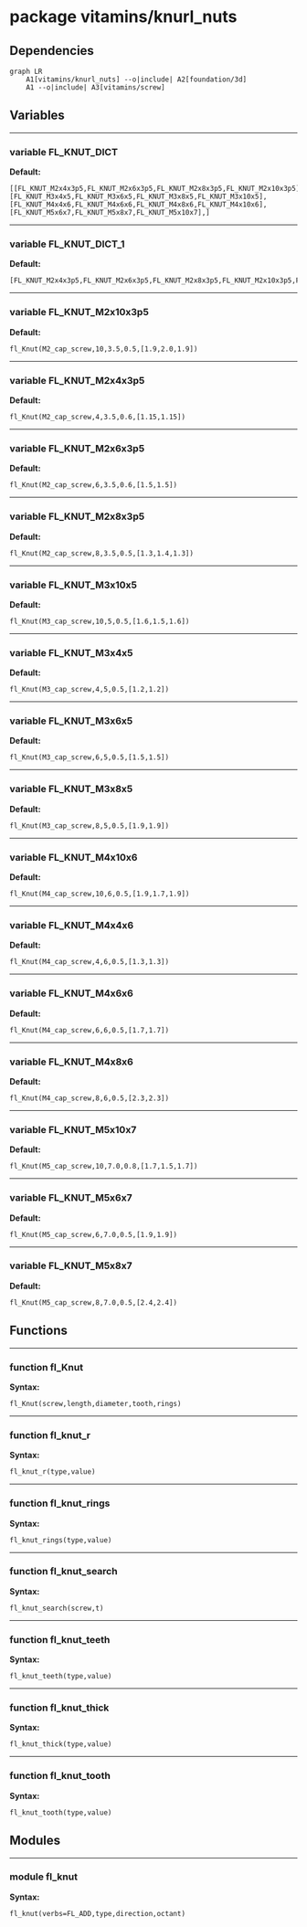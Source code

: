 # package vitamins/knurl_nuts

## Dependencies

```mermaid
graph LR
    A1[vitamins/knurl_nuts] --o|include| A2[foundation/3d]
    A1 --o|include| A3[vitamins/screw]
```

## Variables

---

### variable FL_KNUT_DICT

__Default:__

    [[FL_KNUT_M2x4x3p5,FL_KNUT_M2x6x3p5,FL_KNUT_M2x8x3p5,FL_KNUT_M2x10x3p5],[FL_KNUT_M3x4x5,FL_KNUT_M3x6x5,FL_KNUT_M3x8x5,FL_KNUT_M3x10x5],[FL_KNUT_M4x4x6,FL_KNUT_M4x6x6,FL_KNUT_M4x8x6,FL_KNUT_M4x10x6],[FL_KNUT_M5x6x7,FL_KNUT_M5x8x7,FL_KNUT_M5x10x7],]

---

### variable FL_KNUT_DICT_1

__Default:__

    [FL_KNUT_M2x4x3p5,FL_KNUT_M2x6x3p5,FL_KNUT_M2x8x3p5,FL_KNUT_M2x10x3p5,FL_KNUT_M3x4x5,FL_KNUT_M3x6x5,FL_KNUT_M3x8x5,FL_KNUT_M3x10x5,FL_KNUT_M4x4x6,FL_KNUT_M4x6x6,FL_KNUT_M4x8x6,FL_KNUT_M4x10x6,FL_KNUT_M5x6x7,FL_KNUT_M5x8x7,FL_KNUT_M5x10x7,]

---

### variable FL_KNUT_M2x10x3p5

__Default:__

    fl_Knut(M2_cap_screw,10,3.5,0.5,[1.9,2.0,1.9])

---

### variable FL_KNUT_M2x4x3p5

__Default:__

    fl_Knut(M2_cap_screw,4,3.5,0.6,[1.15,1.15])

---

### variable FL_KNUT_M2x6x3p5

__Default:__

    fl_Knut(M2_cap_screw,6,3.5,0.6,[1.5,1.5])

---

### variable FL_KNUT_M2x8x3p5

__Default:__

    fl_Knut(M2_cap_screw,8,3.5,0.5,[1.3,1.4,1.3])

---

### variable FL_KNUT_M3x10x5

__Default:__

    fl_Knut(M3_cap_screw,10,5,0.5,[1.6,1.5,1.6])

---

### variable FL_KNUT_M3x4x5

__Default:__

    fl_Knut(M3_cap_screw,4,5,0.5,[1.2,1.2])

---

### variable FL_KNUT_M3x6x5

__Default:__

    fl_Knut(M3_cap_screw,6,5,0.5,[1.5,1.5])

---

### variable FL_KNUT_M3x8x5

__Default:__

    fl_Knut(M3_cap_screw,8,5,0.5,[1.9,1.9])

---

### variable FL_KNUT_M4x10x6

__Default:__

    fl_Knut(M4_cap_screw,10,6,0.5,[1.9,1.7,1.9])

---

### variable FL_KNUT_M4x4x6

__Default:__

    fl_Knut(M4_cap_screw,4,6,0.5,[1.3,1.3])

---

### variable FL_KNUT_M4x6x6

__Default:__

    fl_Knut(M4_cap_screw,6,6,0.5,[1.7,1.7])

---

### variable FL_KNUT_M4x8x6

__Default:__

    fl_Knut(M4_cap_screw,8,6,0.5,[2.3,2.3])

---

### variable FL_KNUT_M5x10x7

__Default:__

    fl_Knut(M5_cap_screw,10,7.0,0.8,[1.7,1.5,1.7])

---

### variable FL_KNUT_M5x6x7

__Default:__

    fl_Knut(M5_cap_screw,6,7.0,0.5,[1.9,1.9])

---

### variable FL_KNUT_M5x8x7

__Default:__

    fl_Knut(M5_cap_screw,8,7.0,0.5,[2.4,2.4])

## Functions

---

### function fl_Knut

__Syntax:__

```text
fl_Knut(screw,length,diameter,tooth,rings)
```

---

### function fl_knut_r

__Syntax:__

```text
fl_knut_r(type,value)
```

---

### function fl_knut_rings

__Syntax:__

```text
fl_knut_rings(type,value)
```

---

### function fl_knut_search

__Syntax:__

```text
fl_knut_search(screw,t)
```

---

### function fl_knut_teeth

__Syntax:__

```text
fl_knut_teeth(type,value)
```

---

### function fl_knut_thick

__Syntax:__

```text
fl_knut_thick(type,value)
```

---

### function fl_knut_tooth

__Syntax:__

```text
fl_knut_tooth(type,value)
```

## Modules


---

### module fl_knut

__Syntax:__

    fl_knut(verbs=FL_ADD,type,direction,octant)

